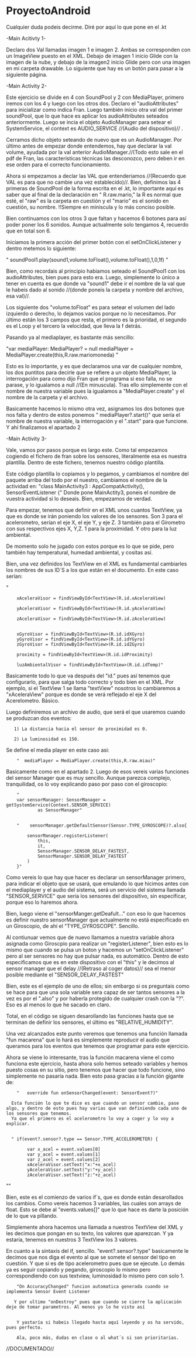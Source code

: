 # ProyectoAndroid

Cualquier duda podeis decirme. Diré por aquí lo que pone en el .kt

-Main Acitivty 1-

Declaro dos Val llamadas imagen 1 e imagen 2. Ambas se corresponden con un ImageView puesto en el XML. Debajo de imagen 1 inicio Glide con la imagen de la nube, y debajo de la imagen2 inicio Glide pero con una imagen en mi carpeta drawable. Lo siguiente que hay es un botón para pasar a la siguiente página. 

-Main Activity 2-

Este ejercicio se divide en 4 con SoundPool y 2 con MediaPlayer, primero iremos con los 4 y luego con los otros dos.
Declaro el "audioAttributes" para inicializar como indica Fran. Luego también inicio otra val del primer soundPool, que lo que hace es aplicar los audioAttributes seteados anteriormente. Luego se incia el objeto AudioManager para setear el SystemService, el context es AUDIO_SERVICE  //(Audio del dispositivo)// .

Cerramos dicho objeto seteando de nuevo que es un AudioManager. Por último antes de empezar donde entendemos, hay que declarar la val volume, ayudada por la val anterior AudioManager.//(Todo esto sale en el pdf de Fran, las características técnicas las desconozco, pero deben ir en ese orden para el correcto funcionamiento.

Ahora si empezamos a declar las VAL que entenderiamos //(Recuerdo que VAL es para que no cambie una vez establecido)//. Bien, definimos las 4 primeras de SoundPool de la forma escrita en el .kt, lo importante aquí es saber que al final de la declaración en " R.raw.mario," la R es normal que esté, el "raw" es la carpeta en cuestión y el "mario" es el sonido en cuestión, su nombre. !!Siempre en miniscula y lo más conciso posible. 

Bien continuamos con los otros 3 que faltan y hacemos 6 botones para así poder poner los 6 sonidos. Aunque actualmente solo tengamos 4, recuerdo que en total son 6. 

Iniciamos la primera acción del primer botón con el setOnClickListener y dentro metemos lo siguiente:

" soundPool1.play(sound1,volume.toFloat(),volume.toFloat(),1,0,1f) "

Bien, como recordais al principio habiamos seteado el SoundPool1 con los audioAttributes, bien pues para esto era. Luego, simplemente lo único a tener en cuenta es que donde va "sound1" debe ir el nombre de la val que le habeis dado al sonido //(donde poneis la carpeta y nombre del archivo, esa val)//. 

Los siguiente dos "volume.toFloat" es para setear el volumen del lado izquierdo o derecho, lo dejamos vacíos porque no lo necesitamos. Por último están los 3 campos que resta, el primero es la prioridad, el segundo es el Loop  y el tercero la velocidad, que lleva la f detrás.

Pasando ya al mediaplayer, es bastante más sencillo:

"var mediaPlayer: MediaPlayer? = null
        mediaPlayer = MediaPlayer.create(this,R.raw.mariomoneda)
"

Esto es lo importante, y es que declaramos una var de cualquier nombre, los dos puntitos para decirle que se refiere a un objeto MediaPlayer, la interrogación para como dijo Fran que el programa si eso falla, no se parase, y lo igualamos a null //(En minuscula). Tras ello simplemente con el nombre de nuestra variable pues la igualamos a "MediaPlayer.create" y el nombre de la carpeta y el archivo. 

Basicamente hacemos lo mismo otra vez, asignamos los dos botones que nos falta y dentro de estos ponemos " mediaPlayer?.start()" que sería el nombre de nuestra variable, la interrogación y el ".start" para que funcione.  Y ahí finalizamos el apartado 2

-Main Activity 3-

Vale, vamos por pasos porque es largo este. Como tal empezamos cogiendo el fichero de fran sobre los sensores, literalmente esa es nuestra plantilla. Dentro de este fichero, tenemos nuestro código plantilla. 

Este código plantilla lo copiamos y lo pegamos, y cambiamos el nombre del paquete arriba del todo por el nuestro, cambiamos el nombre de la actividad en: "class MainActivity3 : AppCompatActivity(), SensorEventListener {" Donde pone MainActity3, poneis el nombre de vuestra actividad si lo deseais. Bien, empezamos de verdad.

Para empezar, tenemos que definir en el XML unos cuantos TextView, ya que es donde se irán poniendo los valores de los sensores. Son 3 para el acelerometro, serían el eje X, el eje Y, y eje Z. 3 también para el  Girometro con sus respectivos ejes X, Y,Z. 1 para la proximidad. Y otro para la luz ambiental.

De momento solo he jugado con estos porque es lo que se pide, pero también hay temperatural, humedad ambiental, y cositas así.

Bien, una vez definidos los TextView en el XML es fundamental cambiarles los nombres de sus ID´S a los que están en el documento. En este caso serían:

"

        xAceleraVisor = findViewById<TextView>(R.id.xAceleraView)
        
        yAceleraVisor = findViewById<TextView>(R.id.yAceleraView)
        
        zAceleraVisor = findViewById<TextView>(R.id.zAceleraView)
        

        xGyroVisor = findViewById<TextView>(R.id.idXGyro)
        yGyroVisor = findViewById<TextView>(R.id.idYGyro)
        zGyroVisor = findViewById<TextView>(R.id.idZGyro)

        proximity = findViewById<TextView>(R.id.idProximity)

        luzAmbientalVisor = findViewById<TextView>(R.id.idTemp)"
        
Basicamente todo lo que va después del "id." pues así tenemos que configurarlo, para que salga todo correcto y todo bien en el XML. Por ejemplo, si el TextView 1 se llama "textView" nosotros lo cambiaremos a "xAceleraView" porque es donde se verá reflejado el eje X del Acerelometro. Básico. 

 Luego definiremos un archivo de audio, que será el que usaremos cuando se produzcan dos eventos:
 
       1) La distancia hacia el sensor de proximidad es 0.
       
       2) La luminosidad es 150.
       
        
  Se define el media player en este caso asi:
        
        "  mediaPlayer = MediaPlayer.create(this,R.raw.miau)"
        
   Basicamente como en el apartado 2.
    Luego de esos vereis varias funciones del sensor Manager que es muy sencillo. Aunque parezca complejo, tranquilidad, os lo voy explicando paso por paso con el giroscopio:
        
        "
        var sensorManager: SensorManager = getSystemService(Context.SENSOR_SERVICE)
                as SensorManager"
        
        
        "    sensorManager.getDefaultSensor(Sensor.TYPE_GYROSCOPE)?.also{

            sensorManager.registerListener(
                this,
                it,
                SensorManager.SENSOR_DELAY_FASTEST,
                SensorManager.SENSOR_DELAY_FASTEST
            )
        }"
        
        
 Como vereis lo que hay que hacer es declarar un sensorManager primero, para indicar el objeto que se usará, que emulando lo que hicimos antes con el mediaplayer y el audio del sistema, será un servicio del sistema llamada "SENSOR_SERVICE" que sería los sensores del dispositivo, sin especificar, porque eso lo haremos ahora.
        
  Bien, luego viene el "sensorManger.getDeafult..." con eso lo que hacemos es definir nuestro sensorManager que actualmente no está especificado en un Giroscopio, de ahí el "TYPE_GYROSCOPE". Sencillo. 
        
 Al contiunuar vemos que de nuevo llamamos a nuestra variable ahora asignada como Giroscpio para realizar un "registerListener", bien esto es lo mismo que cuando se pulsa un boton y hacemos  un "setOnClickListener" pero al ser sensores no hay que pulsar nada, es automático. Dentro de esto especificamos que es en este dispositivo con el "this" y le decimos al sensor manager que el delay //(Retraso al coger datos)// sea el menor posible mediante el "SENSOR_DELAY_FASTEST"

Bien, este es el ejemplo de uno de ellos; sin embargo si os preguntais como se hace para que una sola variable sera capaz de ser tantos sensores a la vez es por el ".also" y por haberla protegido de cualquier crash con la "?".  Eso es al menos lo que he sacado en claro. 
        
   Total, en el código se siguen desarollando las funciones hasta que se terminan de definir los sensores, el último es "RELATIVE_HUMIDITY".
        
   Una vez alcanzados este punto veremos que tenemos una función llamada "fun macarena" que lo hará es simplemente reproducir el audio que queramos para los eventos que tenemos que programar para este ejercicio.
    
Ahora se viene lo interesante, tras la función macarena viene el como funciona este ejercicio, hasta ahora solo hemos seteado variables y hemos puesto cosas en su sitio, pero tenemos que hacer que todo funcione, sino simplemente no pasaría nada. Bien esto pasa gracias a la función gigante de:
        
        "   override fun onSensorChanged(event: SensorEvent?)"
        
      Esta función lo que te dice es que cuando un sensor cambie, pase algo, y dentro de esto pues hay varias que van definiendo cada uno de los sensores que tenemos.
      Ya que el primero es el acelerometro lo voy a coger y lo voy a explicar.
        

      " if(event?.sensor?.type == Sensor.TYPE_ACCELEROMETER) {

            var x_acel = event.values[0]
            var y_acel = event.values[1]
            var z_acel = event.values[2]
            xAceleraVisor.setText("x:"+x_acel)
            yAceleraVisor.setText("y:"+y_acel)
            zAceleraVisor.setText("z:"+z_acel)
""
 
 
 Bien, este es el comienzo de varios if´s, que es donde están desarollados los cambios. Como vereis hacemos 3 variables, las cuales son arrays de float. Esto se debe al "events.values[]" que lo que hace es darte la posición de lo que va pillando.
   
Simplemente ahora hacemos una llamada a nuestros TextView del XML y les decimos que pongan en su texto, los valores que aparezcan.  Y ya estaría, tenemos en nuestros 3 TextView los 3 valores. 
        
 En cuanto a la sintaxis del if, sencillo. "event?.sensor?.type" basicamente le decimos que nos diga el evento al que se somete el sensor del tipo en cuestión. Y que si es de tipo acelerometro pues que se ejecute. 
  Lo demás ya es seguir copiando y pegando, giroscopio lo mismo pero correspondiendo con sus textview, luminosidad lo mismo pero con solo 1.
        
        "On AccuracyChanged" funcion automatica generada cuando se implementa Sensor Event Listener
        
       Y por ultimo "onDestroy" pues que cuando se cierre la aplicación deje de tomar parametros. Al menos yo lo he visto así
       
  
        Y yastaría si habeis llegado hasta aquí leyendo y os ha servido, pues perfecto. 
    
        Ala, poco más, dudas en clase o al what´s si son prioritarias.

   

//DOCUMENTADO//
